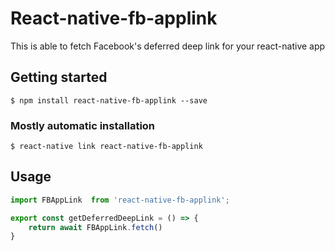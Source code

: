 # React-native-fb-applink

This is able to fetch Facebook's deferred deep link for your react-native app

## Getting started

`$ npm install react-native-fb-applink --save`

### Mostly automatic installation

`$ react-native link react-native-fb-applink`

## Usage
```javascript
import FBAppLink  from 'react-native-fb-applink';

export const getDeferredDeepLink = () => {
	return await FBAppLink.fetch()
}
```
